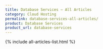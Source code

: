 ```yaml
---
title: Database Services – All Articles
category: Cloud Hosting
permalink: database-services-all-articles/
product: Database Services
product_url: database-services
---
```


{% include all-articles-list.html %}
